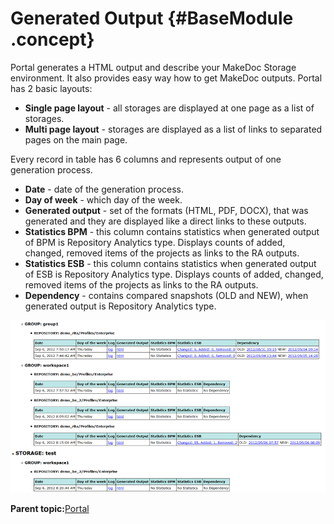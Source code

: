 # Generated Output {#BaseModule .concept}

Portal generates a HTML output and describe your MakeDoc Storage environment. It also provides easy way how to get MakeDoc outputs. Portal has 2 basic layouts:

-   **Single page layout** - all storages are displayed at one page as a list of storages.
-   **Multi page layout** - storages are displayed as a list of links to separated pages on the main page.

Every record in table has 6 columns and represents output of one generation process.

-   **Date** - date of the generation process.
-   **Day of week** - which day of the week.
-   **Generated output** - set of the formats \(HTML, PDF, DOCX\), that was generated and they are displayed like a direct links to these outputs.
-   **Statistics BPM** - this column contains statistics when generated output of BPM is Repository Analytics type. Displays counts of added, changed, removed items of the projects as links to the RA outputs.
-   **Statistics ESB** - this column contains statistics when generated output of ESB is Repository Analytics type. Displays counts of added, changed, removed items of the projects as links to the RA outputs.
-   **Dependency** - contains compared snapshots \(OLD and NEW\), when generated output is Repository Analytics type.

![Screenshot of portal](img/Repo.png "Portal example")

**Parent topic:**[Portal](../../../../modules/base/portal/index.md)

